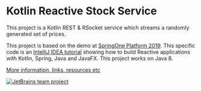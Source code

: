 # Kotlin Reactive Stock Service

This project is a Kotlin REST & RSocket service which streams a randomly generated set of prices. 

This project is based on the demo at [SpringOne Platform 2019](https://blog.jetbrains.com/idea/2019/10/fully-reactive-spring-kotlin-and-javafx-playing-together/). This specific code is an [IntelliJ IDEA tutorial](https://blog.jetbrains.com/idea/tag/tutorial-reactive-spring/) showing how to build Reactive applications with Kotlin, Spring, Java and JavaFX. This project works on Java 8.

[More information, links, resources etc](http://trishagee.github.io/presentation/coding_duel/)

[![JetBrains team project](http://jb.gg/badges/team.svg)](https://confluence.jetbrains.com/display/ALL/JetBrains+on+GitHub)
